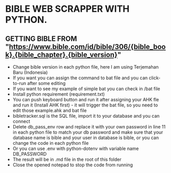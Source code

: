 # BIBLE WEB SCRAPPER WITH PYTHON.

## GETTING BIBLE FROM "https://www.bible.com/id/bible/306/{bible_book}.{bible_chapter}.{bible_version}"

* Change bible version in each python file, here I am using Terjemahan Baru (Indonesia)
* If you want you can assign the command to bat file and you can click-to-run after some editing
* If you want to see my example of simple bat you can check in /bat file
* Install python requirement (requirement.txt)
* You can push keyboard button and run it after assigning your AHK fle and run it (Install AHK first) - it will trigger the bat file, so you need to edit those example.ahk and bat file
* bibletracker.sql is the SQL file, import it to your database and you can connect
* Delete db_pass_env row and replace it with your own password in line 11 in each python file to match your db password and make sure that your database name is bible and your user in database is bible, or you can change the code in each python file
* Or you can use .env with python-dotenv with variable name DB_PASSWORD
* The result will be in .md file in the root of this folder
* Close the opened notepad to stop the code from running